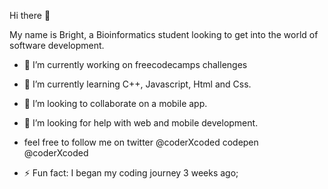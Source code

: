 Hi there 👋

My name is Bright, a Bioinformatics student looking to get into the world of software development.

- 🔭 I’m currently working on freecodecamps challenges
- 🌱 I’m currently learning C++, Javascript, Html and Css.
- 👯 I’m looking to collaborate on a mobile app.
- 🤔 I’m looking for help with web and mobile development.
- feel free to follow me on 
     twitter @coderXcoded
     codepen @coderXcoded

- ⚡ Fun fact: I began my coding journey 3 weeks ago;

